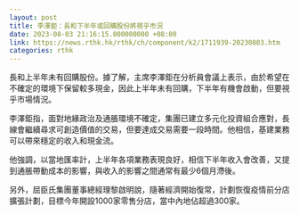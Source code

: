 ```yaml
---
layout: post
title: 李澤鉅：長和下半年或回購股份將視乎市況
date: 2023-08-03 21:16:15.000000000 +08:00
link: https://news.rthk.hk/rthk/ch/component/k2/1711939-20230803.htm
categories: rthk
---
```


長和上半年未有回購股份。據了解，主席李澤鉅在分析員會議上表示，由於希望在不確定的環境下保留較多現金，因此上半年未有回購，下半年有機會啟動，但要視乎市場情況。

李澤鉅指，面對地緣政治及通脹環境不確定，集團已建立多元化投資組合應對，長線會繼續尋求可創造價值的交易，但要達成交易需要一段時間。他相信，基建業務可以帶來穩定的收入和現金流。

他強調，以當地匯率計，上半年各項業務表現良好，相信下半年收入會改善，又提到通脹帶動成本的影響，與收入的影響之間通常有最少6個月滯後。

另外，屈臣氏集團董事總經理黎啟明說，隨著經濟開始復常，計劃恢復疫情前分店擴張計劃，目標今年開設1000家零售分店，當中內地佔超過300家。
